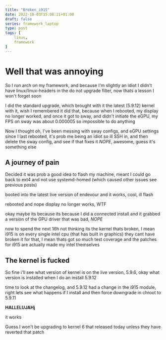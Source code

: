 ```yaml
---
title: "Broken_i915"
date: 2022-10-03T15:08:21+01:00
draft: false
series: framework_laptop
type: post
tags: [
	linux,
	framework
]
---
```


# Well that was annoying
So I run arch on my framework, and because I'm slightly an idiot I didn't have linux/linux-headers in the do not upgrade filter, now thats a lesson I won't forget soon

I did the standard upgrade, which brought with it the latest (5.9.12) kernel with it, wish I remembered it did that, because when I rebooted, my display no longer worked, and once it got to sway, and didn't initiate the eGPU, my FPS on sway was about 0.000005 so impossible to do anything

Now I thought oh, I've been messing with sway configs, and eGPU settings since I last rebooted, it's prob me being an idiot so ill SSH in, and then delete the sway config, and see if that fixes it *NOPE*, awesome, guess it's something else

## A journey of pain
Decided it was prob a good idea to flash my machine, meant I could go back to ext4 and not use systemd-homed (which caused other issues see previous posts)

booted into the latest live version of endevour and it works, cool, ill flash

rebooted and nope display no longer works, WTF

okay maybe its because its because I did a connected install and it grabbed a version of the GPU driver that was bad, *NOPE*

now to spend the next 16h not thinking its the kernel thats broken, I mean i915 is on every single intel cpu (that has built in graphics) they cant have broken it for that, I mean thats got so much test coverage and the patches for i915 are actually made my intel themselves

## The kernel is fucked
So fine i'll see what version of kernel is on the live version, 5.9.6, okay what version is installed when I do an install 5.9.12

time to look at the changelog, and 5.9.12 had a change in the i915 module, right lets see what happens if I install and then force downgrade in chroot to 5.9.11

**HALLELUJAHj**

it works

Guess I won't be upgrading to kernel 6 that released today unless they have reverted that patch